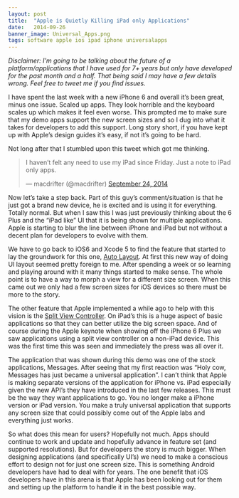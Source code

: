 ```yaml
---
layout: post
title:  "Apple is Quietly Killing iPad only Applications"
date:   2014-09-26
banner_image: Universal_Apps.png
tags: software apple ios ipad iphone universalapps
---
```

*Disclaimer: I’m going to be talking about the future of a platform/applications that I have used for 7+ years but only have developed for the past month and a half. That being said I may have a few details wrong. Feel free to tweet me if you find issues.*

I have spent the last week with a new iPhone 6 and overall it’s been great, minus one issue. Scaled up apps. They look horrible and the keyboard scales up which makes it feel even worse. This prompted me to make sure that my demo apps support the new  screen sizes and so I dug into what it takes for developers to add this support. Long story short, if you have kept up with Apple’s design guides it’s easy, if not it’s going to be hard.

Not long after that I stumbled upon this tweet which got me thinking.

<blockquote class="twitter-tweet" data-lang="en"><p lang="en" dir="ltr">I haven’t felt any need to use my ỉPad since Friday. Just a note to ỉPad only apps.</p>&mdash; macdrifter (@macdrifter) <a href="https://twitter.com/macdrifter/status/514793358926282752">September 24, 2014</a></blockquote> <script async src="//platform.twitter.com/widgets.js" charset="utf-8"></script>

<!--more-->

Now let’s take a step back. Part of this guy’s comment/situation is that he just got a brand new device, he is excited and is using it for everything. Totally normal. But when I saw this I was just previously thinking about the 6 Plus and the “iPad like” UI that it is being shown for multiple applications. Apple is starting to blur the line between iPhone and iPad but not without a decent plan for developers to evolve with them.

We have to go back to iOS6 and Xcode 5 to find the feature that started to lay the groundwork for this one, [Auto Layout](https://developer.apple.com/library/ios/documentation/UserExperience/Conceptual/AutolayoutPG/). At first this new way of doing UI layout seemed pretty foreign to me. After spending a week or so learning and playing around with it many things started to make sense. The whole point is to have a way to morph a view for a different size screen. When this came out we only had a few screen sizes for iOS devices so there must be more to the story.

The other feature that Apple implemented a while ago to help with this vision is the [Split View Controller](https://developer.apple.com/documentation/uikit/uiviewcontroller/1623187-splitviewcontroller). On iPad’s this is a huge aspect of basic applications so that they can better utilize the big screen space. And of course during the Apple keynote  when showing off the iPhone 6 Plus we saw applications using a split view controller on a non-iPad device. This was the first time this was seen and immediately the press was all over it.

The application that was shown during this demo was one of the stock applications, Messages. After seeing that my first reaction was “Holy cow, Messages has just became a universal application”. I can’t think that Apple is making separate versions of the application for iPhone vs. iPad especially given the new API’s they have introduced in the last few releases. This must be the way they want applications to go. You no longer make a iPhone version or iPad version. You make a truly universal application that supports any screen size that could possibly come out of the Apple labs and everything just works.

So what does this mean for users? Hopefully not much. Apps should continue to  work and update and hopefully advance in feature set (and supported resolutions). But for developers the story is much bigger. When designing applications (and specifically UI’s) we need to make a conscious effort to design not for just one screen size. This is something Android developers have had to deal with for years. The one benefit that iOS developers have in this arena is that Apple has been looking out for them and setting up the platform to handle it in the best possible way.
